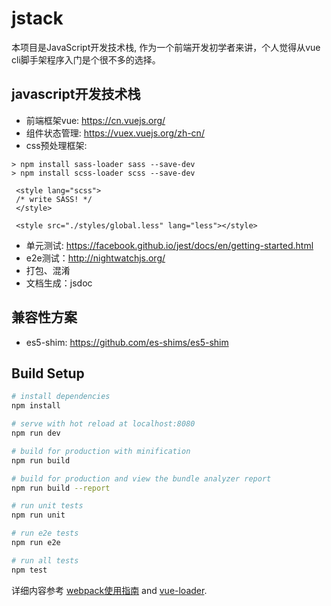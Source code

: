 # jstack
本项目是JavaScript开发技术栈, 作为一个前端开发初学者来讲，个人觉得从vue cli脚手架程序入门是个很不多的选择。

## javascript开发技术栈
- 前端框架vue: https://cn.vuejs.org/
- 组件状态管理: https://vuex.vuejs.org/zh-cn/
- css预处理框架: 
```
> npm install sass-loader sass --save-dev
> npm install scss-loader scss --save-dev
```
```
 <style lang="scss">
 /* write SASS! */
 </style>
  
 <style src="./styles/global.less" lang="less"></style>
```
- 单元测试: https://facebook.github.io/jest/docs/en/getting-started.html
- e2e测试：http://nightwatchjs.org/
- 打包、混淆
- 文档生成：jsdoc

## 兼容性方案
- es5-shim: https://github.com/es-shims/es5-shim

## Build Setup

``` bash
# install dependencies
npm install

# serve with hot reload at localhost:8080
npm run dev

# build for production with minification
npm run build

# build for production and view the bundle analyzer report
npm run build --report

# run unit tests
npm run unit

# run e2e tests
npm run e2e

# run all tests
npm test
```

详细内容参考 [webpack使用指南](http://vuejs-templates.github.io/webpack/) and [vue-loader](http://vuejs.github.io/vue-loader).
